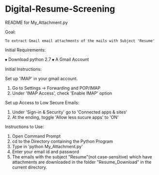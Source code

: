 # Digital-Resume-Screening

README for My_Attachment.py

Goal:

	To extract Gmail email attachments of the mails with Subject 'Resume'

Initial Requirements:

⦁	Download python 2.7
⦁	A Gmail Account


Initial Instructions:

Set up 'IMAP' in your gmail account.

1.	Go to Settings -> Forwarding and POP/IMAP
2.	Under 'IMAP Access', check 'Enable IMAP' option

Set up Access to Low Secure Emails:

1.	Under 'Sign-in & Security' go to 'Connected apps & sites'
2.	At the ending, toggle 'Allow less sucure apps' to 'ON'



Instructions to Use:

1.	Open Command Prompt
2.	cd to the Directory containing the Python Program
3.	Type in 'python My_Attachment.py'
4.	Enter your email id and password
5.	The emails with the subject "Resume"(not case-sensitive) which have attachments are downloaded in the folder "Resume_Download" in the current directory.
